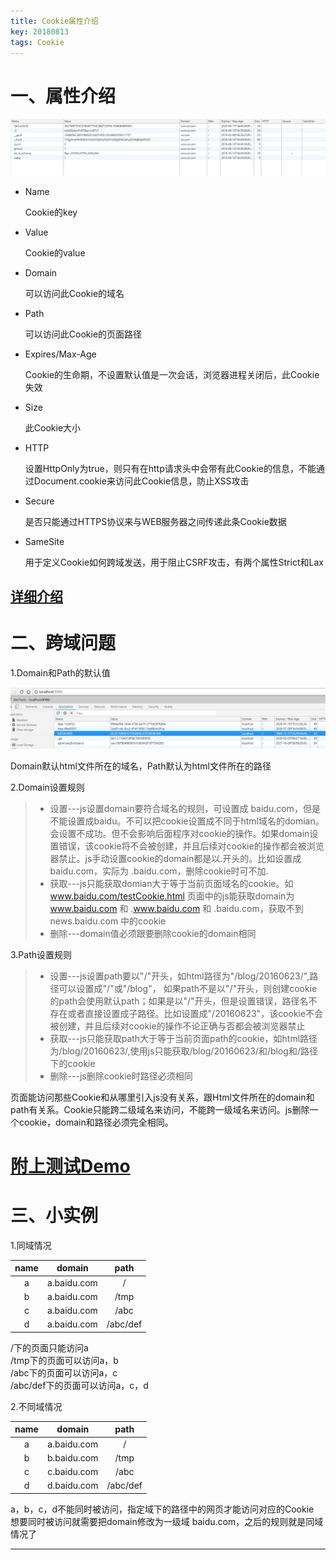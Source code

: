 ```yaml
---
title: Cookie属性介绍
key: 20180813
tags: Cookie
---
```


# 一、属性介绍

![img](/myres/20180813/20180812224110.png)

* Name

  Cookie的key

* Value

  Cookie的value

* Domain

  可以访问此Cookie的域名

* Path

  可以访问此Cookie的页面路径

<!--more-->

* Expires/Max-Age

  Cookie的生命期，不设置默认值是一次会话，浏览器进程关闭后，此Cookie失效

* Size

  此Cookie大小

* HTTP

  设置HttpOnly为true，则只有在http请求头中会带有此Cookie的信息，不能通过Document.cookie来访问此Cookie信息，防止XSS攻击

* Secure

  是否只能通过HTTPS协议来与WEB服务器之间传递此条Cookie数据

* SameSite

  用于定义Cookie如何跨域发送，用于阻止CSRF攻击，有两个属性Strict和Lax

## [详细介绍](https://developer.mozilla.org/zh-CN/docs/Web/HTTP/Cookies)

# 二、跨域问题

1.Domain和Path的默认值

![img](/myres/20180813/20180813001953.png)

Domain默认html文件所在的域名，Path默认为html文件所在的路径

2.Domain设置规则

>* 设置---js设置domain要符合域名的规则，可设置成 baidu.com，但是不能设置成baidu。不可以把cookie设置成不同于html域名的domian。会设置不成功。但不会影响后面程序对cookie的操作。如果domain设置错误，该cookie将不会被创建，并且后续对cookie的操作都会被浏览器禁止。js手动设置cookie的domain都是以.开头的。比如设置成 baidu.com，实际为 .baidu.com，删除cookie时可不加.
>* 获取---js只能获取domian大于等于当前页面域名的cookie。如 www.baidu.com/testCookie.html 页面中的js能获取domain为 www.baidu.com 和 .www.baidu.com 和 .baidu.com，获取不到 news.baidu.com 中的cookie
>* 删除---domain值必须跟要删除cookie的domain相同

3.Path设置规则

>* 设置---js设置path要以"/"开头，如html路径为"/blog/20160623/",路径可以设置成"/"或"/blog"， 如果path不是以"/"开头，则创建cookie的path会使用默认path；如果是以"/"开头，但是设置错误，路径名不存在或者直接设置成子路径。比如设置成"/20160623"，该cookie不会被创建，并且后续对cookie的操作不论正确与否都会被浏览器禁止
>* 获取---js只能获取path大于等于当前页面path的cookie，如html路径为/blog/20160623/,使用js只能获取/blog/20160623/和/blog和/路径下的cookie
>* 删除---js删除cookie时路径必须相同

页面能访问那些Cookie和从哪里引入js没有关系，跟Html文件所在的domain和path有关系。Cookie只能跨二级域名来访问，不能跨一级域名来访问。js删除一个cookie，domain和路径必须完全相同。

# [附上测试Demo](https://github.com/A175A174/Demo/tree/master/Cookies)

# 三、小实例

1.同域情况

name|domain|path
:---:|:--:|:---:
a|a.baidu.com|/
b|a.baidu.com|/tmp
c|a.baidu.com|/abc
d|a.baidu.com|/abc/def

/下的页面只能访问a  
/tmp下的页面可以访问a，b  
/abc下的页面可以访问a，c  
/abc/def下的页面可以访问a，c，d

2.不同域情况

name|domain|path
:---:|:--:|:---:
a|a.baidu.com|/
b|b.baidu.com|/tmp
c|c.baidu.com|/abc
d|d.baidu.com|/abc/def

a，b，c，d不能同时被访问，指定域下的路径中的网页才能访问对应的Cookie  
想要同时被访问就需要把domain修改为一级域 baidu.com，之后的规则就是同域情况了

---